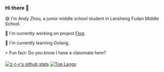 ### Hi there 👋

<!--
**z-t-y/z-t-y** is a ✨ _special_ ✨ repository because its `README.md` (this file) appears on your GitHub profile.

Here are some ideas to get you started:

- 🔭 I’m currently working on ...
- 🌱 I’m currently learning ...
- 👯 I’m looking to collaborate on ...
- 🤔 I’m looking for help with ...
- 💬 Ask me about ...
- 📫 How to reach me: ...
- 😄 Pronouns: ...
- ⚡ Fun fact: ...
-->
😄 I'm Andy Zhou, a junior middle school student in Lansheng Fudan Middle School.

🔭 I'm currently working on project [Flog](https://github.com/z-t-y/flog).

🌱 I'm currently learning Golang.

⚡ Fun fact: Do you know I have a classmate here? 

[![z-t-y's github stats](https://github-readme-stats.vercel.app/api?username=z-t-y&show_icons=true)](https://github.com/z-t-y)
[![Top Langs](https://github-readme-stats.vercel.app/api/top-langs/?username=z-t-y&hide=mako&layout=compact)](https://github.com/z-t-y)
